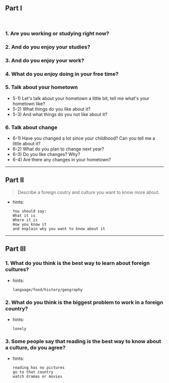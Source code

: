 ## Part I

&nbsp;

### 1. Are you working or studying right now?

### 2. And do you enjoy your studies?

### 3. And do you enjoy your work?


### 4. What do you enjoy doing in your free time?

### 5. Talk about your hometown 
- 5-1) Let's talk about your hometown a little bit, tell me what's your hometown like? 
- 5-2) What things do you like about it?
- 5-3) And what things do you not like about it?

### 6. Talk about change
- 6-1) Have you changed a lot since your childhood? Can you tell me a little about it?
- 6-2) What do you plan to change next year?
- 6-3) Do you like changes? Why?
- 6-4) Are there any changes in your hometown?

<hr>

## Part II

> Describe a foreign coutry and culture you want to know more about.
- hints:
    ```
    You should say:
    What it is
    Where it is
    How you know it
    and explain why you want to know about it
    ```

<hr>

## Part III

### 1. What do you think is the best way to learn about foreign cultures?
- hints:
    ```
    language/food/history/geography
    ```

### 2. What do you think is the biggest problem to work in a foreign country?
- hints:
    ```
    lonely
    ```

### 3. Some people say that reading is the best way to know about a culture, do you agree?
- hints:
    ```
    reading has no pictures
    go to that country
    watch dramas or movies
    ```










